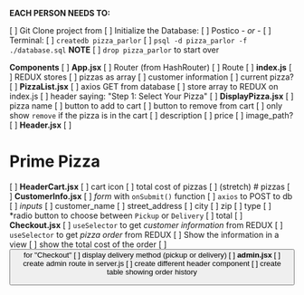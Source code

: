 **EACH PERSON NEEDS TO:**

[ ] Git Clone project from 
[ ] Initialize the Database:
    [ ] Postico
        *- or -*
    [ ] Terminal:
        [ ] `createdb pizza_parlor`
        [ ] `psql -d pizza_parlor -f ./database.sql`
            **NOTE**
            [ ] `drop pizza_parlor` to start over


**Components**
[ ] **App.jsx**
    [ ] Router (from HashRouter)
    [ ] Route
[ ] **index.js**
    [ ] REDUX stores
        [ ] pizzas as array
        [ ] customer information
        [ ] current pizza?
[ ] **PizzaList.jsx**
    [ ] axios GET from database
    [ ] store array to REDUX on index.js
    [ ] header saying: "Step 1: Select Your Pizza"
    [ ] **DisplayPizza.jsx**
        [ ] pizza name
        [ ] button to add to cart
        [ ] button to remove from cart
            [ ] only show `remove` if the pizza is in the cart
        [ ] description
        [ ] price
        [ ] image_path?    
[ ] **Header.jsx**
    [ ] <h1> Prime Pizza </h1>
    [ ] **HeaderCart.jsx**
        [ ] cart icon
        [ ] total cost of pizzas
        [ ] (stretch) # pizzas
[ ] **CustomerInfo.jsx**
    [ ] *form* with `onSubmit()` function
        [ ] `axios` to POST to db
        [ ] *inputs*
            [ ] customer_name
            [ ] street_address
            [ ] city
            [ ] zip
            [ ] type
                [ ] *radio button to choose between `Pickup` or `Delivery`
            [ ] total
[ ] **Checkout.jsx**
    [ ] `useSelector` to get *customer information* from REDUX
    [ ] `useSelector` to get *pizza order* from REDUX
        [ ] Show the information in a <table> view
    [ ] show the total cost of the order
    [ ] <button> for "Checkout"
    [ ] display delivery method (pickup or delivery)
[ ] **admin.jsx**
    [ ] create admin route in server.js
    [ ] create different header component
    [ ] create table showing order history